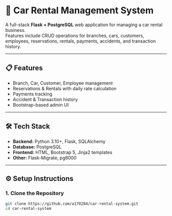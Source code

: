 # 🚗 Car Rental Management System

A full-stack **Flask + PostgreSQL** web application for managing a car rental business.  
Features include CRUD operations for branches, cars, customers, employees, reservations, rentals, payments, accidents, and transaction history.

---

## 📋 Features

- Branch, Car, Customer, Employee management
- Reservations & Rentals with daily rate calculation
- Payments tracking
- Accident & Transaction history
- Bootstrap-based admin UI

---

## 🛠️ Tech Stack

- **Backend:** Python 3.10+, Flask, SQLAlchemy
- **Database:** PostgreSQL
- **Frontend:** HTML, Bootstrap 5, Jinja2 templates
- **Other:** Flask-Migrate, pg8000

---

## ⚙️ Setup Instructions

### 1. Clone the Repository

```bash
git clone https://github.com/a170284/car-rental-system.git
cd car-rental-system
```
